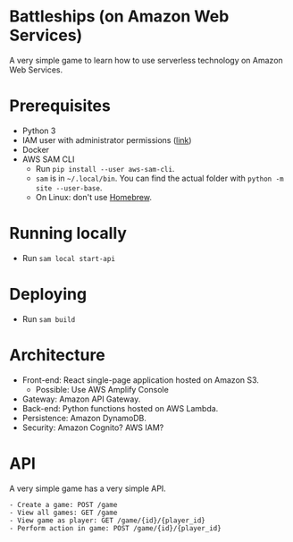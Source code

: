# Battleships (on Amazon Web Services)

A very simple game to learn how to use serverless technology on Amazon
Web Services.

# Prerequisites

- Python 3
- IAM user with administrator permissions ([link](https://docs.aws.amazon.com/serverless-application-model/latest/developerguide/serverless-sam-cli-install-linux.html))
- Docker
- AWS SAM CLI
  - Run `pip install --user aws-sam-cli`.
  - `sam` is in `~/.local/bin`. You can find the actual folder with
    `python -m site --user-base`.
  - On Linux: don't use [Homebrew](https://github.com/aws/aws-sam-cli/issues/1424).

# Running locally

- Run `sam local start-api`

# Deploying

- Run `sam build`

# Architecture

- Front-end: React single-page application hosted on Amazon S3.
  - Possible: Use AWS Amplify Console
- Gateway: Amazon API Gateway.
- Back-end: Python functions hosted on AWS Lambda.
- Persistence: Amazon DynamoDB.
- Security: Amazon Cognito? AWS IAM?

# API

A very simple game has a very simple API.

```
- Create a game: POST /game
- View all games: GET /game
- View game as player: GET /game/{id}/{player_id}
- Perform action in game: POST /game/{id}/{player_id}
```
